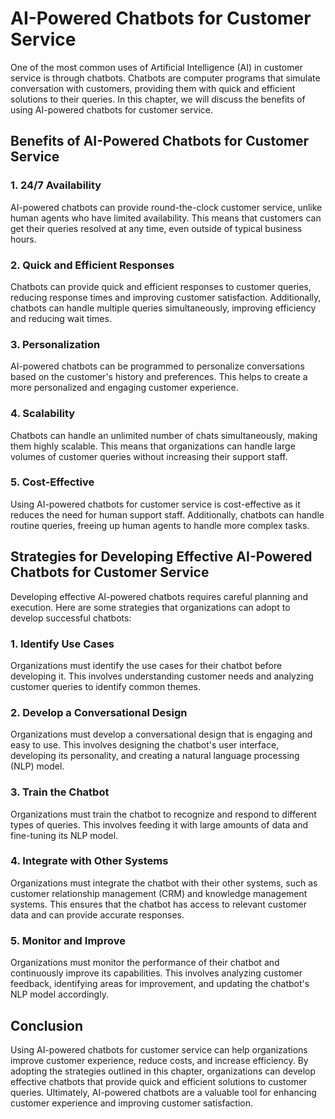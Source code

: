 AI-Powered Chatbots for Customer Service
==========================================================================================

One of the most common uses of Artificial Intelligence (AI) in customer service is through chatbots. Chatbots are computer programs that simulate conversation with customers, providing them with quick and efficient solutions to their queries. In this chapter, we will discuss the benefits of using AI-powered chatbots for customer service.

Benefits of AI-Powered Chatbots for Customer Service
----------------------------------------------------

### 1. 24/7 Availability

AI-powered chatbots can provide round-the-clock customer service, unlike human agents who have limited availability. This means that customers can get their queries resolved at any time, even outside of typical business hours.

### 2. Quick and Efficient Responses

Chatbots can provide quick and efficient responses to customer queries, reducing response times and improving customer satisfaction. Additionally, chatbots can handle multiple queries simultaneously, improving efficiency and reducing wait times.

### 3. Personalization

AI-powered chatbots can be programmed to personalize conversations based on the customer's history and preferences. This helps to create a more personalized and engaging customer experience.

### 4. Scalability

Chatbots can handle an unlimited number of chats simultaneously, making them highly scalable. This means that organizations can handle large volumes of customer queries without increasing their support staff.

### 5. Cost-Effective

Using AI-powered chatbots for customer service is cost-effective as it reduces the need for human support staff. Additionally, chatbots can handle routine queries, freeing up human agents to handle more complex tasks.

Strategies for Developing Effective AI-Powered Chatbots for Customer Service
----------------------------------------------------------------------------

Developing effective AI-powered chatbots requires careful planning and execution. Here are some strategies that organizations can adopt to develop successful chatbots:

### 1. Identify Use Cases

Organizations must identify the use cases for their chatbot before developing it. This involves understanding customer needs and analyzing customer queries to identify common themes.

### 2. Develop a Conversational Design

Organizations must develop a conversational design that is engaging and easy to use. This involves designing the chatbot's user interface, developing its personality, and creating a natural language processing (NLP) model.

### 3. Train the Chatbot

Organizations must train the chatbot to recognize and respond to different types of queries. This involves feeding it with large amounts of data and fine-tuning its NLP model.

### 4. Integrate with Other Systems

Organizations must integrate the chatbot with their other systems, such as customer relationship management (CRM) and knowledge management systems. This ensures that the chatbot has access to relevant customer data and can provide accurate responses.

### 5. Monitor and Improve

Organizations must monitor the performance of their chatbot and continuously improve its capabilities. This involves analyzing customer feedback, identifying areas for improvement, and updating the chatbot's NLP model accordingly.

Conclusion
----------

Using AI-powered chatbots for customer service can help organizations improve customer experience, reduce costs, and increase efficiency. By adopting the strategies outlined in this chapter, organizations can develop effective chatbots that provide quick and efficient solutions to customer queries. Ultimately, AI-powered chatbots are a valuable tool for enhancing customer experience and improving customer satisfaction.
